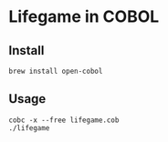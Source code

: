 # Lifegame in COBOL

## Install

```
brew install open-cobol
```

## Usage

```
cobc -x --free lifegame.cob
./lifegame
```
